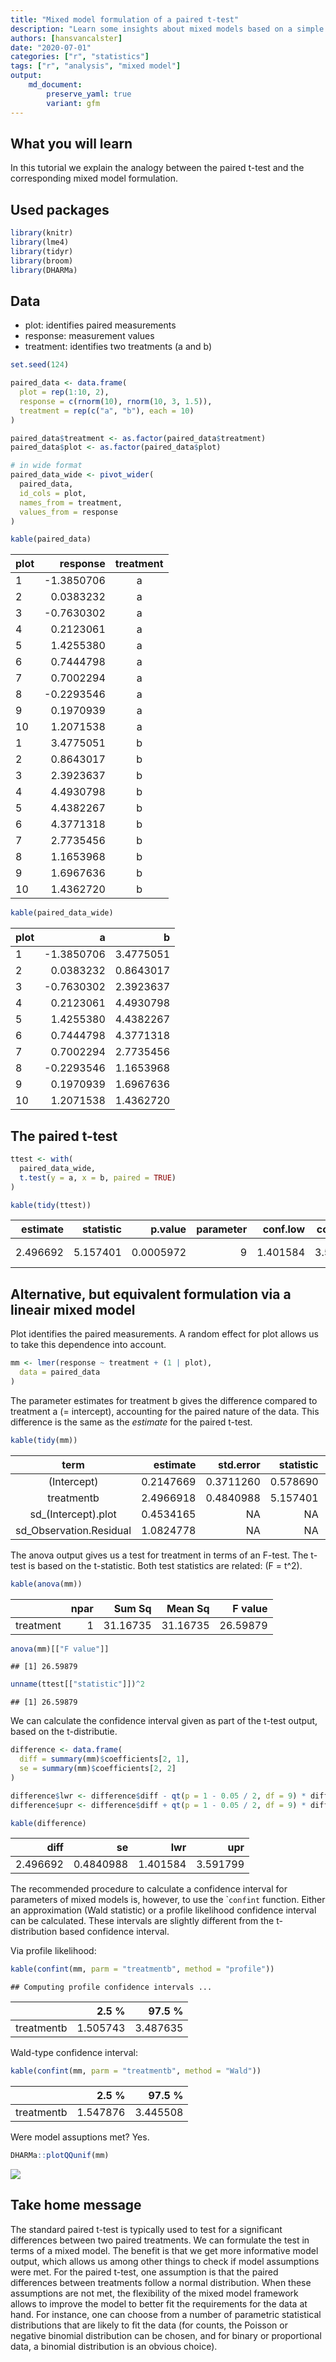 ```yaml
---
title: "Mixed model formulation of a paired t-test"
description: "Learn some insights about mixed models based on a simple example"
authors: [hansvancalster]
date: "2020-07-01"
categories: ["r", "statistics"]
tags: ["r", "analysis", "mixed model"]
output: 
    md_document:
        preserve_yaml: true
        variant: gfm
---
```


## What you will learn

In this tutorial we explain the analogy between the paired t-test and
the corresponding mixed model formulation.

## Used packages

``` r
library(knitr)
library(lme4)
library(tidyr)
library(broom)
library(DHARMa)
```

## Data

  - plot: identifies paired measurements
  - response: measurement values
  - treatment: identifies two treatments (a and b)

<!-- end list -->

``` r
set.seed(124)

paired_data <- data.frame(
  plot = rep(1:10, 2),
  response = c(rnorm(10), rnorm(10, 3, 1.5)),
  treatment = rep(c("a", "b"), each = 10)
)

paired_data$treatment <- as.factor(paired_data$treatment)
paired_data$plot <- as.factor(paired_data$plot)

# in wide format
paired_data_wide <- pivot_wider(
  paired_data,
  id_cols = plot,
  names_from = treatment,
  values_from = response
)
```

``` r
kable(paired_data)
```

| plot |    response | treatment |
| :--- | ----------: | :-------: |
| 1    | \-1.3850706 |     a     |
| 2    |   0.0383232 |     a     |
| 3    | \-0.7630302 |     a     |
| 4    |   0.2123061 |     a     |
| 5    |   1.4255380 |     a     |
| 6    |   0.7444798 |     a     |
| 7    |   0.7002294 |     a     |
| 8    | \-0.2293546 |     a     |
| 9    |   0.1970939 |     a     |
| 10   |   1.2071538 |     a     |
| 1    |   3.4775051 |     b     |
| 2    |   0.8643017 |     b     |
| 3    |   2.3923637 |     b     |
| 4    |   4.4930798 |     b     |
| 5    |   4.4382267 |     b     |
| 6    |   4.3771318 |     b     |
| 7    |   2.7735456 |     b     |
| 8    |   1.1653968 |     b     |
| 9    |   1.6967636 |     b     |
| 10   |   1.4362720 |     b     |

``` r
kable(paired_data_wide)
```

| plot |           a |         b |
| :--- | ----------: | --------: |
| 1    | \-1.3850706 | 3.4775051 |
| 2    |   0.0383232 | 0.8643017 |
| 3    | \-0.7630302 | 2.3923637 |
| 4    |   0.2123061 | 4.4930798 |
| 5    |   1.4255380 | 4.4382267 |
| 6    |   0.7444798 | 4.3771318 |
| 7    |   0.7002294 | 2.7735456 |
| 8    | \-0.2293546 | 1.1653968 |
| 9    |   0.1970939 | 1.6967636 |
| 10   |   1.2071538 | 1.4362720 |

## The paired t-test

``` r
ttest <- with(
  paired_data_wide,
  t.test(y = a, x = b, paired = TRUE)
)
```

``` r
kable(tidy(ttest))
```

| estimate | statistic |   p.value | parameter | conf.low | conf.high | method        | alternative |
| -------: | --------: | --------: | --------: | -------: | --------: | :------------ | :---------- |
| 2.496692 |  5.157401 | 0.0005972 |         9 | 1.401584 |  3.591799 | Paired t-test | two.sided   |

## Alternative, but equivalent formulation via a lineair mixed model

Plot identifies the paired measurements. A random effect for plot allows
us to take this dependence into account.

``` r
mm <- lmer(response ~ treatment + (1 | plot),
  data = paired_data
)
```

The parameter estimates for treatment b gives the difference compared to
treatment a (= intercept), accounting for the paired nature of the data.
This difference is the same as the *estimate* for the paired t-test.

``` r
kable(tidy(mm))
```

|           term           |  estimate | std.error | statistic | group    |
| :----------------------: | --------: | --------: | --------: | :------- |
|       (Intercept)        | 0.2147669 | 0.3711260 |  0.578690 | fixed    |
|        treatmentb        | 2.4966918 | 0.4840988 |  5.157401 | fixed    |
|   sd\_(Intercept).plot   | 0.4534165 |        NA |        NA | plot     |
| sd\_Observation.Residual | 1.0824778 |        NA |        NA | Residual |

The anova output gives us a test for treatment in terms of an F-test.
The t-test is based on the t-statistic. Both test statistics are
related: \(F = t^2\).

``` r
kable(anova(mm))
```

|           | npar |   Sum Sq |  Mean Sq |  F value |
| --------- | ---: | -------: | -------: | -------: |
| treatment |    1 | 31.16735 | 31.16735 | 26.59879 |

``` r
anova(mm)[["F value"]]
```

    ## [1] 26.59879

``` r
unname(ttest[["statistic"]])^2
```

    ## [1] 26.59879

We can calculate the confidence interval given as part of the t-test
output, based on the t-distributie.

``` r
difference <- data.frame(
  diff = summary(mm)$coefficients[2, 1],
  se = summary(mm)$coefficients[2, 2]
)

difference$lwr <- difference$diff - qt(p = 1 - 0.05 / 2, df = 9) * difference$se
difference$upr <- difference$diff + qt(p = 1 - 0.05 / 2, df = 9) * difference$se
```

``` r
kable(difference)
```

|     diff |        se |      lwr |      upr |
| -------: | --------: | -------: | -------: |
| 2.496692 | 0.4840988 | 1.401584 | 3.591799 |

The recommended procedure to calculate a confidence interval for
parameters of mixed models is, however, to use the \``confint` function.
Either an approximation (Wald statistic) or a profile likelihood
confidence interval can be calculated. These intervals are slightly
different from the t-distribution based confidence interval.

Via profile likelihood:

``` r
kable(confint(mm, parm = "treatmentb", method = "profile"))
```

    ## Computing profile confidence intervals ...

|            |    2.5 % |   97.5 % |
| ---------- | -------: | -------: |
| treatmentb | 1.505743 | 3.487635 |

Wald-type confidence interval:

``` r
kable(confint(mm, parm = "treatmentb", method = "Wald"))
```

|            |    2.5 % |   97.5 % |
| ---------- | -------: | -------: |
| treatmentb | 1.547876 | 3.445508 |

Were model assuptions met? Yes.

``` r
DHARMa::plotQQunif(mm)
```

![](index_files/figure-gfm/unnamed-chunk-2-1.png)<!-- -->

## Take home message

The standard paired t-test is typically used to test for a significant
differences between two paired treatments. We can formulate the test in
terms of a mixed model. The benefit is that we get more informative
model output, which allows us among other things to check if model
assumptions were met. For the paired t-test, one assumption is that the
paired differences between treatments follow a normal distribution. When
these assumptions are not met, the flexibility of the mixed model
framework allows to improve the model to better fit the requirements for
the data at hand. For instance, one can choose from a number of
parametric statistical distributions that are likely to fit the data
(for counts, the Poisson or negative binomial distribution can be
chosen, and for binary or proportional data, a binomial distribution is
an obvious choice).
